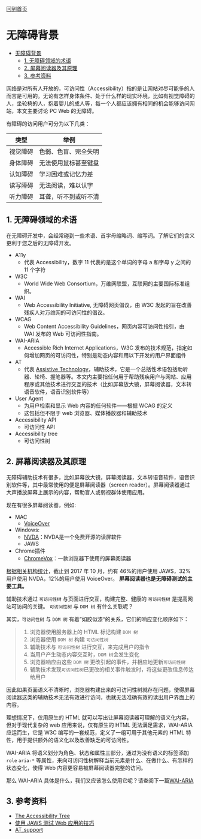 [回到首页](../index.md)

# 无障碍背景

<!-- TOC -->

- [无障碍背景](#无障碍背景)
  - [1. 无障碍领域的术语](#1-无障碍领域的术语)
  - [2. 屏幕阅读器及其原理](#2-屏幕阅读器及其原理)
  - [3. 参考资料](#3-参考资料)

<!-- /TOC -->

网络是对所有人开放的，可访问性（Accessibility）指的是让网站对尽可能多的人而言是可用的。无论有怎样身体条件、处于什么样的现实环境，比如有视觉障碍的人，坐轮椅的人，抱着婴儿的成人等，每一个人都应该拥有相同的机会能够访问网站，本文主要讨论 PC Web 的无障碍。

有障碍的访问用户可分为以下几类：

| 类型     | 举例                 |
| -------- | -------------------- |
| 视觉障碍 | 色弱、色盲、完全失明 |
| 身体障碍 | 无法使用鼠标甚至键盘 |
| 认知障碍 | 学习困难或记忆力差   |
| 读写障碍 | 无法阅读，难以认字   |
| 听力障碍 | 耳聋，听不到或听不清 |

## 1. 无障碍领域的术语

在无障碍开发中，会经常碰到一些术语、首字母缩略词、缩写词。了解它们的含义更利于您之后的无障碍开发。

-   A11y
    -   代表 Accessibility，数字 11 代表的是这个单词的字母 a 和字母 y 之间的 11 个字符
-   W3C
    -   World Wide Web Consortium，万维网联盟，互联网的主要国际标准组织。
-   WAI
    -   Web Accessibility Initiative, 无障碍网页倡议，由 W3C 发起的旨在改善残疾人对万维网的可访问性的倡议。
-   WCAG
    -   Web Content Accessibility Guidelines，网页内容可访问性指引，由 WAI 发布的 Web 可访问性指南。
-   WAI-ARIA
    -   Accessible Rich Internet Applications，W3C 发布的技术规范，指定如何增加网页的可访问性，特别是动态内容和用以下开发的用户界面组件
-   AT
    -   代表 [Assistive Technology](https://en.wikipedia.org/wiki/Assistive_technology)，辅助技术，它是一个总括性术语包括助听器、轮椅、握笔器等。本文内主要指任何用于帮助残疾用户与网站、应用程序或其他技术进行交互的技术（比如屏幕放大镜，屏幕阅读器，文本转语音软件，语音识别软件等）
-   User Agent
    -   为用户检索和显示 Web 内容的任何软件——根据 WCAG 的定义
    -   这包括但不限于 web 浏览器、媒体播放器和辅助技术
-   Accessibility API
    -   可访问性 API
-   Accessibility tree
    -   可访问性树

## 2. 屏幕阅读器及其原理

无障碍辅助技术有很多，比如屏幕放大镜，屏幕阅读器，文本转语音软件，语音识别软件等，其中最常使用的便是屏幕阅读器（screen reader）。屏幕阅读器通过大声播放屏幕上展示的内容，帮助盲人或弱视群体使用应用。

现在有很多屏幕阅读器，例如:
-   MAC
    -   [VoiceOver](https://help.apple.com/voiceover/mac/10.14/)
-   Windows:
    -   [NVDA](https://www.nvaccess.org/)：NVDA是一个免费开源的读屏软件
    -   JAWS
-   Chrome插件
    -   [ChromeVox](https://chrome.google.com/webstore/detail/chromevox/kgejglhpjiefppelpmljglcjbhoiplfn)：一款浏览器下使用的屏幕阅读器

[根据相关机构统计](https://webaim.org/projects/screenreadersurvey7/)，截止到 2017 年 10 月，约有 46%的用户使用 JAWS，32%用户使用 NVDA，12%的用户使用 VoiceOver。
**屏幕阅读器也是无障碍测试的主要工具。**

辅助技术通过 `可访问性树` 与页面进行交互，构建完整、健康的 `可访问性树` 是提高网站可访问的关键。 `可访问性树` 与 `DOM 树` 有什么关联呢？

其实，`可访问性树` 与 `DOM 树` 有着”如胶似漆“的关系，它们的响应变化顺序如下：

> 1. 浏览器使用服务器上的 HTML 标记构建 `DOM 树`
> 2. 浏览器使用 `DOM 树` 构建 `可访问性树`
> 3. 辅助技术与 `可访问性树` 进行交互，来完成用户的指令
> 4. 当用户产生动态内容交互时，`DOM 树`会发生变化
> 5. 浏览器响应由这些 `DOM 树` 更改引起的事件，并相应地更新`可访问性树`
> 6. 辅助技术发现`可访问性树`已更改的相关事件触发时，将这些更改信息传达给用户

因此如果页面语义不清晰时，浏览器构建出来的可访问性树就存在问题，使得屏幕阅读器这类的辅助技术无法有效进行访问，也就无法准确有效的读出用户界面上的内容。

理想情况下，仅用原生的 HTML 就可以写出让屏幕阅读器可理解的语义化内容，但对于现代复杂的 web 应用来说，仅有原生的 HTML 无法满足需求，WAI-ARIA 应运而生，它是 W3C 编写的一套规范，定义了一组可用于其他元素的 HTML 特性，用于提供额外的语义化以及改善缺乏的可访问性。

WAI-ARIA 将语义划分为角色、状态和属性三部分，通过为没有语义的标签添加 `role` `aria-*` 等属性，来向可访问性树解释当前元素是什么、在做什么、有怎样的状态变化，使得 Web 内容更容易被屏幕阅读器完整的访问。

那么 WAI-ARIA 具体是什么，我们又应该怎么使用它呢？请查阅下一篇[WAI-ARIA](./WAI-ARIA.md)

## 3. 参考资料

-   [The Accessibility Tree](http://whatsock.com/training/)
-   [使用 JAWS 测试 Web 应用的技巧](https://www.ibm.com/developerworks/cn/web/1010_sunqy_jaws/index.html)
-   [AT_support](https://www.w3.org/TR/wai-aria-1.1/#at_support)
